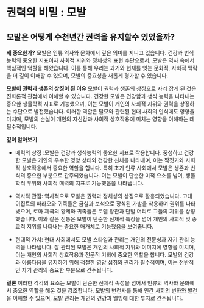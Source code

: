﻿
# ﻿권력의 비밀 : 모발

## 모발은 어떻게 수천년간 권력을 유지할수 있었을까?

**왜 중요한가?** 
모발은 인류 역사와 문화에서 깊은 의미를 지니고 있습니다. 건강과 번식 능력의 중요한 지표이자 사회적 지위와 정체성의 표현 수단으로서, 모발은 역사 속에서 핵심적인 역할을 해왔습니다. 이를 통해 우리는 과거와 현재를 잇는 문화적, 사회적 맥락을 더 깊이 이해할 수 있으며, 모발의 중요성을 새롭게 평가할 수 있습니다. 

**모발이 권력과 생존의 상징이 된 이유** 
모발이 권력과 생존의 상징으로 자리 잡게 된 것은 진화론적 관점에서 이해할 수 있습니다. 건강한 모발은 건강함과 생식 능력을 나타내는 중요한 생물학적 지표로 기능했으며, 이는 모발이 개인의 사회적 지위와 권력을 상징하는 수단으로 발전했습니다. 이러한 역할은 탈모와 관련된 현대 사회의 인식에도 영향을 미치며, 모발의 손실이 개인의 자신감과 사회적 상호작용에 미치는 영향을 이해하는 데 필수적입니다. 

**깊이 알아보기** 

- 매력의 상징 :모발은 건강과 생식능력의 중요한 지표로 작용합니다. 풍성하고 건강한 모발은 개인의 우수한 영양 상태와 건강한 신체를 나타내며, 이는 짝짓기와 사회적 상호작용에서 중요한 역할을 합니다. 특히 초기 인류 사회에서 모발은 생존과 번식의 중요한 부분으로 간주되었습니다. 이는 모발이 단순한 미적 요소를 넘어, 생물학적 우위와 사회적 매력의 지표로 기능했음을 나타냅니다. 

- 역사적 관점: 역사적으로 모발은 권력과 정체성의 상징으로 활용되었습니다. 고대 이집트의 파라오와 귀족들은 금실과 보석으로 장식된 가발을 착용하며 권위를 나타냈으며, 로마 제국의 황제와 귀족들은 로렐 왕관과 단발 머리로 그들의 지위를 상징했습니다. 이와 같은 전통은 모발이 단순한 신체적 특징을 넘어 개인의 사회적 및 종교적 지위를 나타내는 중요한 매개체로 기능했음을 보여줍니다. 

- 현대적 가치: 현대 사회에서도 모발 스타일과 관리는 개인의 전문성과 자기 관리 능력을 나타냅니다. 잘 관리된 모발은 개인의 사회적 지위와 이미지에 영향을 미치며, 이는 개인의 사회적 상호작용과 전문적 기회에 중요한 역할을 합니다. 모발의 건강과 아름다움을 유지하기 위해 적절한 영양 섭취와 관리가 필수적이며, 이는 전반적인 자기 관리의 중요한 부분으로 간주됩니다. 

**결론** 
이러한 각각의 요소는 모발이 단순한 신체적 속성을 넘어서 인류의 역사와 문화에서 중요한 역할을 해온 것을 강조합니다. 모발의 변천사를 통해 인간 사회의 변화와 발전을 이해할 수 있으며, 모발 관리는 개인의 건강과 웰빙에 대한 투자로 간주됩니다.
<!--stackedit_data:
eyJoaXN0b3J5IjpbOTM1OTE2NTk3XX0=
-->